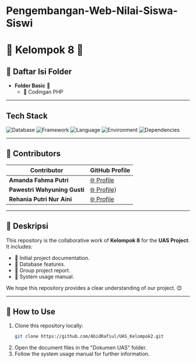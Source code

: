 # Pengembangan-Web-Nilai-Siswa-Siswi
# 🌟 Kelompok 8 🌟

## 📂 Daftar Isi Folder
- **Folder Basic** 📁
  - 🔧 Codingan PHP

---

## Tech Stack
![Database](https://img.shields.io/badge/database-MySQL-green) ![Framework](https://img.shields.io/badge/framework-Yii2-blue) ![Language](https://img.shields.io/badge/language-PHP-blue) ![Environment](https://img.shields.io/badge/environment-XAMPP-orange) ![Dependencies](https://img.shields.io/badge/dependencies-Composer-yellow)

---

## 🤝 Contributors
| Contributor       | GitHub Profile                                  |
|-------------------|------------------------------------------------|
| **Amanda Fahma Putri**  | [🌐 Profile](https://github.com/amandaafp76) |
| **Pawestri Wahyuning Gusti**      | [🌐 Profile](https://github.com/Pawestri10)) |
| **Rehania Putri Nur Aini**      | [🌐 Profile](https://github.com/rehaniaputrinuraini) |
---

## 📝 Deskripsi
This repository is the collaborative work of **Kelompok 8** for the **UAS Project**. It includes:
- 📌 Initial project documentation.
- 📌 Database features.
- 📌 Group project report.
- 📌 System usage manual.

We hope this repository provides a clear understanding of our project. 😊

---

## 🚀 How to Use
1. Clone this repository locally:
   ```bash
   git clone https://github.com/AbidRafiul/UAS_Kelompok2.git
   ```
2. Open the document files in the "Dokumen UAS" folder.
3. Follow the system usage manual for further information.

